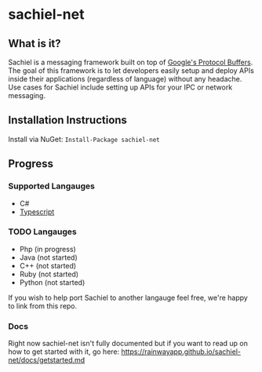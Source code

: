 # sachiel-net

## What is it?

Sachiel is a messaging framework built on top of [Google's Protocol Buffers](https://developers.google.com/protocol-buffers/). The goal of this framework is to let developers easily setup and deploy APIs inside their applications (regardless of language) without any headache. Use cases for Sachiel include setting up APIs for your IPC or network messaging.

## Installation Instructions 

Install via NuGet: ```Install-Package sachiel-net```


## Progress

### Supported Langauges 

- C#
- [Typescript](https://github.com/RainwayApp/sachiel-ts)

### TODO Langauges 

- Php (in progress)
- Java (not started)
- C++ (not started)
- Ruby (not started)
- Python (not started)

If you wish to help port Sachiel to another langauge feel free, we're happy to link from this repo. 

### Docs

Right now sachiel-net isn't fully documented but if you want to read up on how to get started with it, go here: https://rainwayapp.github.io/sachiel-net/docs/getstarted.md
